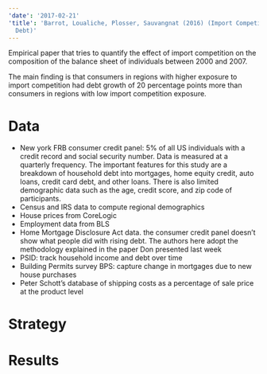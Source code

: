 ```yaml
---
'date': '2017-02-21'
'title': 'Barrot, Loualiche, Plosser, Sauvangnat (2016) (Import Competition and Household
  Debt)'
---
```


<p>Empirical paper that tries to quantify the effect of import competition on the composition of the balance sheet of individuals between 2000 and 2007.</p>
<p>The main finding is that consumers in regions with higher exposure to import competition had debt growth of 20 percentage points more than consumers in regions with low import competition exposure.</p>
<h1 id="data">Data</h1>
<ul>
<li>New york FRB consumer credit panel: 5% of all US individuals with a credit record and social security number. Data is measured at a quarterly frequency. The important features for this study are a breakdown of household debt into mortgages, home equity credit, auto loans, credit card debt, and other loans. There is also limited demographic data such as the age, credit score, and zip code of participants.</li>
<li>Census and IRS data to compute regional demographics</li>
<li>House prices from CoreLogic</li>
<li>Employment data from BLS</li>
<li>Home Mortgage Disclosure Act data. the consumer credit panel doesn’t show what people did with rising debt. The authors here adopt the methodology explained in the paper Don presented last week</li>
<li>PSID: track household income and debt over time</li>
<li>Building Permits survey BPS: capture change in mortgages due to new house purchases</li>
<li>Peter Schott’s database of shipping costs as a percentage of sale price at the product level</li>
</ul>
<h1 id="strategy">Strategy</h1>
<h1 id="results">Results</h1>

